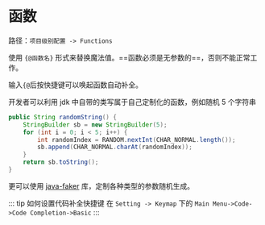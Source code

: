 # 函数

<MyCarousel :imgList="['/img/2024.1.7/function.png','/img/2024.1.7/functionInBody.png','/img/2024.1.7/functionConfig.png']" />

路径：`项目级别配置 -> Functions`

使用 `{@函数名}` 形式来替换魔法值。==函数必须是无参数的==，否则不能正常工作。

输入`{@`后按快捷键可以唤起函数自动补全。

开发者可以利用 jdk 中自带的类写属于自己定制化的函数，例如随机 5 个字符串

```java
public String randomString() {
    StringBuilder sb = new StringBuilder(5);
    for (int i = 0; i < 5; i++) {
        int randomIndex = RANDOM.nextInt(CHAR_NORMAL.length());
        sb.append(CHAR_NORMAL.charAt(randomIndex));
    }
    return sb.toString();
}
```

更可以使用 [java-faker](https://github.com/DiUS/java-faker) 库，定制各种类型的参数随机生成。

::: tip 如何设置代码补全快捷键
在 `Setting -> Keymap` 下的 `Main Menu->Code->Code Completion->Basic`
:::
